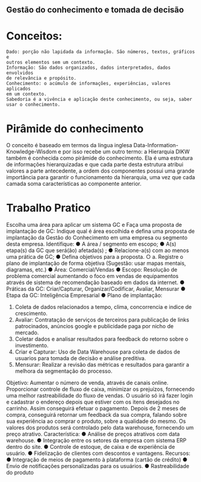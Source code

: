 
## Gestão do conhecimento e tomada de decisão

# Conceitos:
	Dado: porção não lapidada da informação. São números, textos, gráficos e
	outros elementos sem um contexto.
	Informação: São dados organizados, dados interpretados, dados envolvidos
	de relevância e propósito.
	Conhecimento: o acúmulo de informações, experiências, valores aplicados
	em um contexto.
	Sabedoria é a vivência e aplicação deste conhecimento, ou seja, saber usar o conhecimento.

# Pirâmide do conhecimento

O conceito é baseado em termos da língua inglesa Data-Information-Knowledge-Wisdom e por isso recebe um outro termo: a Hierarquia DIKW também é conhecida como pirâmide do conhecimento.
Ela é uma estrutura de informações hierarquizadas e que cada parte desta estrutura atribui valores a parte antecedente, a ordem dos componentes possui uma grande importância para garantir o funcionamento da hierarquia, uma vez que cada camada soma características ao componente anterior.
  

# Trabalho Pratico

Escolha uma área para aplicar um sistema GC e Faça uma proposta de implantação de GC:
Indique qual é área escolhida e defina uma proposta de implantação da Gestão do
Conhecimento em uma empresa ou segmento desta empresa.
Identifique:
● A área / segmento em escopo;
● A(s) etapa(s) da GC que será(ão) afetada(s) ;
● Relacione-a(s) com ao menos uma prática de GC;
● Defina objetivos para a proposta.
○ a. Registre o plano de implantação de forma objetiva (Sugestão: usar mapas
mentais, diagramas, etc.)
● Área: Comercial/Vendas
● Escopo: Resolução de problema comercial aumentando o foco em vendas de
equipamentos através de sistema de recomendação baseado em dados da internet.
● Práticas da GC: Criar/Capturar, Organizar/Codificar, Avaliar, Mensurar
● Etapa da GC: Inteligência Empresarial
● Plano de implantação:
1. Coleta de dados relacionados a tempo, clima, concorrencia e indice de
crescimento.
2. Avaliar: Contratação de serviços de terceiros para publicação de links
patrocinados, anúncios google e publicidade paga por nicho de mercado.
3. Coletar dados e analisar resultados para feedback do retorno sobre o
investimento.
4. Criar e Capturar: Uso de Data Warehouse para coleta de dados de
usuarios para tomada de decisão e análise preditiva.
5. Mensurar: Realizar a revisão das métricas e resultados para garantir a
melhora da segmentação do processo.

Objetivo: Aumentar o número de venda, através de canais online. Proporcionar controle de
fluxo de caixa, minimizar os prejuízos, fornecendo uma melhor rastreabilidade do fluxo de
vendas. O usuário só irá fazer login e cadastrar o endereço depois que estiver com os itens
desejados no carrinho. Assim conseguirá efetuar o pagamento. Depois de 2 meses de compra,
conseguirá retornar um feedback da sua compra, falando sobre sua experiência ao comprar o
produto, sobre a qualidade do mesmo. Os valores dos produtos será controlado pelo data
warehouse, fornecendo um preço atrativo.
Característica:
● Análise de preços atrativos com data warehouse.
● Integração entre os setores da empresa com sistema ERP dentro do site.
● Controle de estoque, de caixa e de experiência de usuário.
● Fidelização de clientes com descontos e vantagens.
Recursos:
● Integração de meios de pagamento à plataforma (cartão de crédito)
● Envio de notificações personalizadas para os usuários.
● Rastreabilidade do produto

